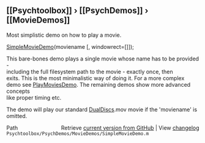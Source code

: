 ## [[Psychtoolbox]] &#8250; [[PsychDemos]] &#8250; [[MovieDemos]]

Most simplistic demo on how to play a movie.  
  
[SimpleMovieDemo](SimpleMovieDemo)(moviename [, windowrect=[]]);  
  
This bare-bones demo plays a single movie whose name has to be provided -  
including the full filesystem path to the movie - exactly once, then  
exits. This is the most minimalistic way of doing it. For a more complex  
demo see [PlayMoviesDemo](PlayMoviesDemo). The remaining demos show more advanced concepts  
like proper timing etc.  
  
The demo will play our standard [DualDiscs](DualDiscs).mov movie if the 'moviename' is  
omitted.  
  




<div class="code_header" style="text-align:right;">
  <span style="float:left;">Path&nbsp;&nbsp;</span> <span class="counter">Retrieve <a href=
  "https://raw.github.com/Psychtoolbox-3/Psychtoolbox-3/beta/Psychtoolbox/PsychDemos/MovieDemos/SimpleMovieDemo.m">current version from GitHub</a> | View <a href=
  "https://github.com/Psychtoolbox-3/Psychtoolbox-3/commits/beta/Psychtoolbox/PsychDemos/MovieDemos/SimpleMovieDemo.m">changelog</a></span>
</div>
<div class="code">
  <code>Psychtoolbox/PsychDemos/MovieDemos/SimpleMovieDemo.m</code>
</div>


